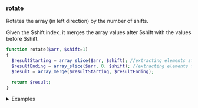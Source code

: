 ### rotate

Rotates the array (in left direction) by the number of shifts.

Given the $shift index, it merges the array values after $shift with the values before $shift.

```php
function rotate($arr, $shift=1)
{
  $resultStarting = array_slice($arr, $shift); //extracting elements starting from $shift position till end
  $resultEnding = array_slice($arr, 0, $shift); //extracting elements from start till $shift position
  $result = array_merge($resultStarting, $resultEnding);

  return $result;
}
```

<details>
<summary>Examples</summary>

```php
rotate([1, 3, 5, 2, 4]); // [3, 5, 2, 4, 1]
rotate([1, 3, 5, 2, 4], 2); // [5, 2, 4, 1, 3]
rotate(rotate([1, 3, 5, 2, 4])); // [5, 2, 4, 1, 3]
```

</details>
